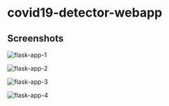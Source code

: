 # covid19-detector-webapp

## Screenshots
![flask-app-1](https://user-images.githubusercontent.com/89710394/170418457-55d41fe8-ec06-4890-a41a-a4a9461c4c5e.png)


![flask-app-2](https://user-images.githubusercontent.com/89710394/170418478-4857c0ab-d78a-433d-82f7-6e8efc59ec21.png)


![flask-app-3](https://user-images.githubusercontent.com/89710394/170418487-1c9a8a40-778c-44fd-b7cb-70d1fa832e0a.png)


![flask-app-4](https://user-images.githubusercontent.com/89710394/170418496-8f5e2527-08fb-4b89-a628-cb1676f9da62.png)
